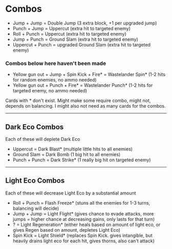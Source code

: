 # Combos

* Jump + Jump = Double Jump (3 extra block, +1 per upgraded jump)
* Punch + Jump = Uppercut (extra hit to targeted enemy)
* Roll + Punch = Uppercut (extra hit to targeted enemy)
* Jump + Punch =  Ground Slam (extra hit to targeted enemy)
* Uppercut + Punch = upgraded Ground Slam (extra hit to targeted enemy)

### Combos below here haven't been made

* Yellow gun out + Jump + Spin Kick + Fire* = Wastelander Spin* (1-2 hits for random enemies, no ammo needed)
* Yellow gun out + Punch + Fire* = Wastelander Punch*  (1-2 hits for targeted enemy, no ammo needed)

Cards with * don't exist. Might make some require combo, might not, depends on balancing.
I might also not need as many cards for the combos.

---

## Dark Eco Combos

Each of these will deplete Dark Eco
* Uppercut = Dark Blast* (multiple little hits to all enemies)
* Ground Slam = Dark Bomb (1 big hit to all enemies)
* Punch + Punch = Dark Strike* (1 really big hit on targeted enemy)

---

## Light Eco Combos

Each of these will decrease Light Eco by a substantial amount
* Roll + Punch = Flash Freeze* (stuns all the enemies for 1-3 turns, balancing will decide)
* Jump + Jump = Light Flight* (gives chance to evade attacks, more jumps = higher chance at decreasing gains, only lasts for that turn)
* ? = Light Regeneration* (either heals based on amount of light eco, or gives Regen based on amount, depletes Light Eco)
* Spin Kick = Light Shield* (replaces Spin Kick. gives intangible, but heavily drains light eco for each hit, gives thorns, also can't attack)
